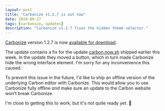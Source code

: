 ```yaml
---
layout: post
title: "Carbonize v1.2.7 is out now"
date: 2019-09-27
tags: [carbonize, updates]
description: "Carbonize v1.2.7 fixes the hidden theme selector."
---
```


[Carbonize](/carbonize) version 1.2.7 is now [available for download](/carbonize/appstore).

The update contains a fix for the update [carbon.now.sh](https://carbon.now.sh) shipped earlier this week. In the update they moved a button, which in turn made Carbonize hide the wrong interface element. I'm sorry for any inconvenience this caused.

To prevent this issue in the future, I'd like to ship an offline version of the underlying Carbon editor with Carbonize. This would allow you to use Carbonize fully offline _and_ make sure an update to the Carbon website won't break Carbonize.

I'm close to getting this to work, but it's not quite ready yet. 🤞

